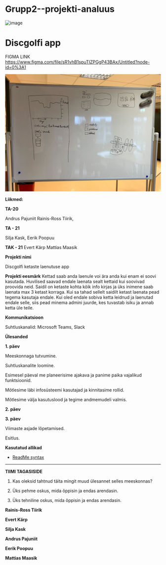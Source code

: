 # Grupp2--projekti-analuus
![image](https://user-images.githubusercontent.com/93243148/156522284-b30728c1-23e4-41e0-a25c-f0111eb3ed0f.png)


# Discgolfi app
 
FIGMA LINK https://www.figma.com/file/sR1vhB1spuTIZPGgP43BAx/Untitled?node-id=0%3A1

![Algne prototüüp](https://raw.githubusercontent.com/rainistiirik23/Energiahakk-Team3/main/Algne%20protot%C3%BC%C3%BCp.jpg)



**Liikmed:**

**TA-20**

Andrus Pajuniit
Rainis-Ross Tiirik,

**TA - 21**

Silja Kask,
Eerik Poopuu

**TAK - 21**
Evert Kärp
Mattias Maasik

**Projekti nimi** 

Discgolfi ketaste laenutuse app

**Projekti eesmärk**
Kettad saab anda laenule voi ära anda kui enam ei soovi kasutada. Huvilised saavad endale laenata sealt kettaid kui soovivad proovida neid. Saidil on ketaste kohta kõik info kirjas ja üks inimene saab laenata max 3 ketast korraga. Kui sa tahad sellelt saidilt ketast laenata pead tegema kasutaja endale. Kui oled endale sobiva ketta leidnud ja laenutad endale selle, siis pead minema admini juurde, kes tuvastab isiku ja annab ketta üle teile.

**Kommunikatsioon**

Suhtluskanalid: Microsoft Teams, Slack

**Ülesanded**

**1. päev**

Meeskonnaga tutvumine.

Suhtluskanalite loomine.

Esimesel päeval me planeerisime ajakava ja panime paika vajalikud funktsioonid. 

Mõtlesime läbi infosüsteemi kasutajad ja kinnitasime rollid. 

Mõtlesime välja kasutuslood ja tegime andmemudeli valmis.


**2. päev**



**3. päev**



Viimaste asjade lõpetamised.

Esitlus.

**Kasutatud allikad**
- [ReadMe syntax](https://daringfireball.net/projects/markdown/syntax#list)

-----------
**TIIMI TAGASISIDE**

1. Kas oleksid tahtnud täita mingit muud ülesannet selles meeskonnas?

2. Üks pehme oskus, mida õppisin ja endas arendasin.

3. Üks tehniline oskus, mida õppisin ja endas arendasin.


**Rainis-Ross Tiirik**


**Evert Kärp**


**Silja Kask**


**Andrus Pajuniit**


**Eerik Poopuu**

**Mattias Maasik**



